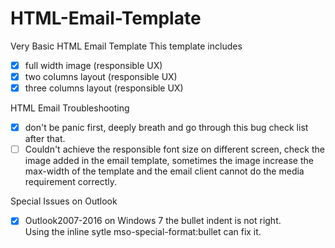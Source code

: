 # HTML-Email-Template
Very Basic HTML Email Template
This template includes
- [x] full width image (responsible UX)
- [x] two columns layout (responsible UX)
- [x] three columns layout (responsible UX)

HTML Email Troubleshooting
- [x] don't be panic first, deeply breath and go through this bug check list after that.
- [ ] Couldn't achieve the responsible font size on different screen, check the image added in the email template, sometimes the image increase the max-width of the template and the email client cannot do the media requirement correctly.

Special Issues on Outlook
- [x] Outlook2007-2016 on Windows 7 the bullet indent is not right.<br/>  Using the inline sytle mso-special-format:bullet can fix it.
